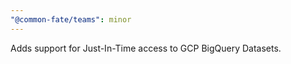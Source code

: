 ```yaml
---
"@common-fate/teams": minor
---
```


Adds support for Just-In-Time access to GCP BigQuery Datasets.

